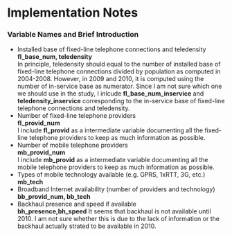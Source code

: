 # Implementation Notes 
### Variable Names and Brief Introduction

* Installed base of fixed-line telephone connections and teledensity <br>
  **fl_base_num, teledensity** <br>
  In principle, teledensity should equal to the number of installed base of fixed-line telephone connections divided by population as computed in 2004-2008. However, in 2009 and 2010, it is computed using the number of in-service base as numerator. Since I am not sure which one we should use in the study, I inlcude **fl_base_num_inservice** and **teledensity_inservice** corresponding to the in-service base of fixed-line telephone connections and teledensity. 
* Number of fixed-line telephone providers <br>
  **fl_provid_num** <br>
  I include **fl_provid** as a intermediate variable documenting all the fixed-line telephone providers to keep as much information as possible. 
* Number of mobile telephone providers <br>
  **mb_provid_num** <br>
  I include **mb_provid** as a intermediate variable documenting all the mobile telephone providers to keep as much information as possible. 
* Types of mobile technology available (e.g. GPRS, 1xRTT, 3G, etc.) <br>
  **mb_tech**
* Broadband Internet availability (number of providers and technology) <br>
  **bb_provid_num, bb_tech**
* Backhaul presence and speed if available <br>
  **bh_presence,bh_speed**
  It seems that backhaul is not available until 2010. I am not sure whether this is due to the lack of information or the backhaul actually strated to be available in 2010. 

